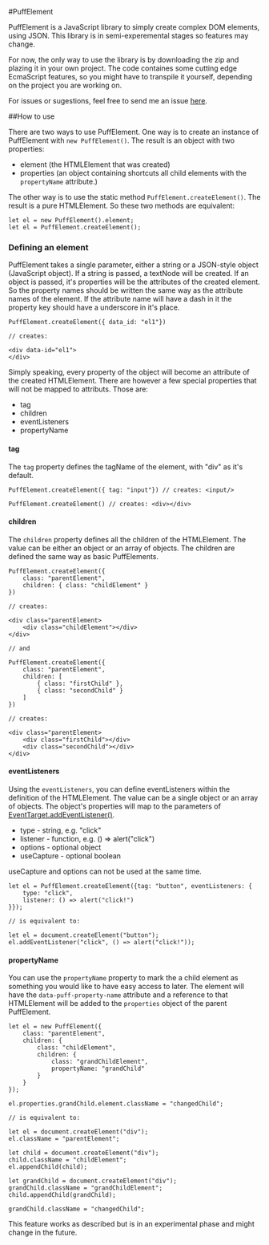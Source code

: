 #PuffElement

PuffElement is a JavaScript library to simply create complex DOM elements, using JSON. This library is in semi-experemental stages so features may change.

For now, the only way to use the library is by downloading the zip and plazing it in your own project. The code containes some cutting edge EcmaScript features, so you might have to transpile it yourself, depending on the project you are working on.

For issues or sugestions, feel free to send me an issue [here](https://github.com/thoddi/puffElement/issues).

##How to use

There are two ways to use PuffElement. One way is to create an instance of PuffElement with `new PuffElement()`. The result is an object with two properties:
* element (the HTMLElement that was created)
* properties (an object containing shortcuts all child elements with the `propertyName` attribute.)

The other way is to use the static method `PuffElement.createElement()`. The result is a pure HTMLElement. So these two methods are equivalent:
```
let el = new PuffElement().element;
let el = PuffElement.createElement();
```

### Defining an element

PuffElement takes a single parameter, either a string or a JSON-style object (JavaScript object). If a string is passed, a textNode will be created. 
If an object is passed, it's properties will be the attributes of the created element. So the property names should be written the same way as the attribute names of the element. If the attribute name will have a dash in it the property key should have a underscore in it's place.
```
PuffElement.createElement({ data_id: "el1"})

// creates:

<div data-id="el1">
</div>
```

Simply speaking, every property of the object will become an attribute of the created HTMLElement.
There are however a few special properties that will not be mapped to attributs. Those are:
* tag
* children
* eventListeners
* propertyName

#### tag

The `tag` property defines the tagName of the element, with "div" as it's default.

```
PuffElement.createElement({ tag: "input"}) // creates: <input/>

PuffElement.createElement() // creates: <div></div>
```

#### children

The `children` property defines all the children of the HTMLElement. The value can be either an object or an array of objects. The children are defined the same way as basic PuffElements.

```
PuffElement.createElement({
    class: "parentElement",
    children: { class: "childElement" }
})

// creates:

<div class="parentElement>
    <div class="childElement"></div>
</div>

// and

PuffElement.createElement({
    class: "parentElement",
    children: [
        { class: "firstChild" },
        { class: "secondChild" }
    ]
})

// creates:

<div class="parentElement>
    <div class="firstChild"></div>
    <div class="secondChild"></div>
</div>
```

#### eventListeners

Using the `eventListeners`, you can define eventListeners within the definition of the HTMLElement. The value can be a single object or an array of objects. The object's properties will map to the parameters of [EventTarget.addEventListener()](https://developer.mozilla.org/en-US/docs/Web/API/EventTarget/addEventListener).
* type - string, e.g. "click"
* listener - function, e.g. () => alert("click")
* options - optional object
* useCapture  - optional boolean

useCapture and options can not be used at the same time.

```
let el = PuffElement.createElement({tag: "button", eventListeners: {
    type: "click",
    listener: () => alert("click!")
}});

// is equivalent to:

let el = document.createElement("button");
el.addEventListener("click", () => alert("click!"));
```

#### propertyName

You can use the `propertyName` property to mark the a child element as something you would like to have easy access to later. The element will have the `data-puff-property-name` attribute and a reference to that HTMLElement will be added to the `properties` object of the parent PuffElement.

```
let el = new PuffElement({ 
    class: "parentElement",
    children: {
        class: "childElement",
        children: {
            class: "grandChildElement",
            propertyName: "grandChild"
        }
    }
});

el.properties.grandChild.element.className = "changedChild";

// is equivalent to:

let el = document.createElement("div");
el.className = "parentElement";

let child = document.createElement("div");
child.className = "childElement";
el.appendChild(child);

let grandChild = document.createElement("div");
grandChild.className = "grandChildElement";
child.appendChild(grandChild);

grandChild.className = "changedChild";
```

This feature works as described but is in an experimental phase and might change in the future.